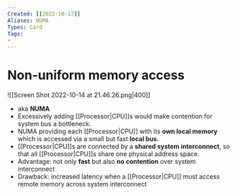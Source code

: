 ```yaml
---
Created: [[2022-10-17]]
Aliases: NUMA
Types: Card
Tags: 
- 
---
```

# Non-uniform memory access
![[Screen Shot 2022-10-14 at 21.46.26.png|400]]
- aka **NUMA**
- Excessively adding [[Processor|CPU]]s would make contention for system bus a bottleneck. 
- NUMA providing each [[Processor|CPU]] with its **own local memory** which is accessed via a small but fast **local bus**. 
- [[Processor|CPU]]s are connected by a **shared system interconnect**, so that all [[Processor|CPU]]s share one physical address space. 
- Advantage: not only **fast** but also **no contention** over system interconnect
- Drawback: increased latency when a [[Processor|CPU]] must access remote memory across system interconnect
